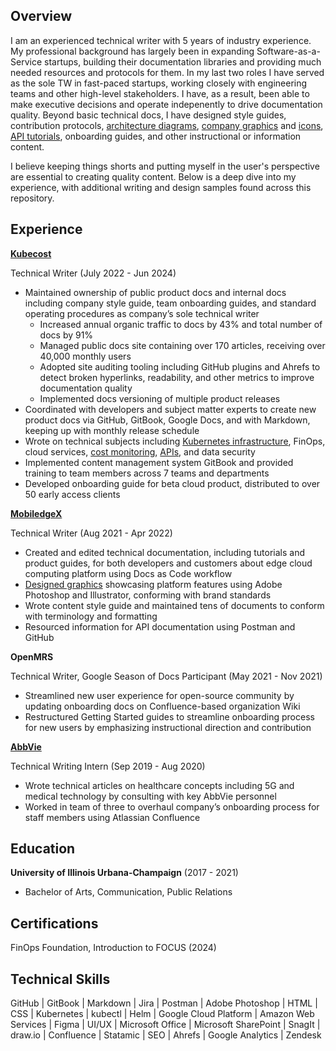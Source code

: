 Overview
----------

I am an experienced technical writer with 5 years of industry experience. My professional background has largely been in expanding Software-as-a-Service startups, building their documentation libraries and providing much needed resources and protocols for them. In my last two roles I have served as the sole TW in fast-paced startups, working closely with engineering teams and other high-level stakeholders. I have, as a result, been able to make executive decisions and operate indepenently to drive documentation quality. Beyond basic technical docs, I have designed style guides, contribution protocols, [architecture diagrams](/Kubecost/Diagrams), [company graphics](/MobiledgeX/Graphics/) and [icons](/MobiledgeX/Graphics/icon-library.png), [API tutorials](/Kubecost/Docs/cloud-cost-trends-api.pdf), onboarding guides, and other instructional or information content.

I believe keeping things shorts and putting myself in the user's perspective are essential to creating quality content. Below is a deep dive into my experience, with additional writing and design samples found across this repository.

Experience
----------

[**Kubecost**](/Kubecost)

Technical Writer (July 2022 - Jun 2024)

* Maintained ownership of public product docs and internal docs including company style guide, team
onboarding guides, and standard operating procedures as company’s sole technical writer
  * Increased annual organic traffic to docs by 43% and total number of docs by 91%
  * Managed public docs site containing over 170 articles, receiving over 40,000 monthly users
  * Adopted site auditing tooling including GitHub plugins and Ahrefs to detect broken hyperlinks,
readability, and other metrics to improve documentation quality
  * Implemented docs versioning of multiple product releases
* Coordinated with developers and subject matter experts to create new product docs via GitHub,
GitBook, Google Docs, and with Markdown, keeping up with monthly release schedule
* Wrote on technical subjects including [Kubernetes infrastructure](/Kubecost/Diagrams/fed-etl-agg-arch.png), FinOps, cloud services, [cost monitoring](/Kubecost/Blog/getting-highly-accurate-cost-metrics.md), [APIs](/Kubecost/Docs/cloud-cost-trends-api.pdf), and data security
* Implemented content management system GitBook and provided training to team members across 7 teams and departments
* Developed onboarding guide for beta cloud product, distributed to over 50 early access clients

[**MobiledgeX**](/MobiledgeX)

Technical Writer (Aug 2021 - Apr 2022)

* Created and edited technical documentation, including tutorials and product guides, for both developers
and customers about edge cloud computing platform using Docs as Code workflow
* [Designed graphics](/MobiledgeX/Graphics) showcasing platform features using Adobe Photoshop and Illustrator, conforming
with brand standards
* Wrote content style guide and maintained tens of documents to conform with terminology and
formatting
* Resourced information for API documentation using Postman and GitHub

**OpenMRS**

Technical Writer, Google Season of Docs Participant (May 2021 - Nov 2021)

* Streamlined new user experience for open-source community by updating onboarding docs on
Confluence-based organization Wiki
* Restructured Getting Started guides to streamline onboarding process for new users by emphasizing
instructional direction and contribution

[**AbbVie**](/abbvie)

Technical Writing Intern (Sep 2019 - Aug 2020)

* Wrote technical articles on healthcare concepts including 5G and medical technology by consulting with key AbbVie personnel
* Worked in team of three to overhaul company’s onboarding process for staff members using Atlassian Confluence


Education
---------

**University of Illinois Urbana-Champaign** (2017 - 2021)

* Bachelor of Arts, Communication, Public Relations

Certifications
---------

FinOps Foundation, Introduction to FOCUS (2024)

Technical Skills
---------

GitHub | GitBook | Markdown | Jira | Postman | Adobe Photoshop | HTML | CSS | Kubernetes | kubectl | Helm | Google Cloud Platform | Amazon Web Services | Figma | UI/UX | Microsoft Office | Microsoft SharePoint | SnagIt | draw.io | Confluence | Statamic | SEO | Ahrefs | Google Analytics | Zendesk


